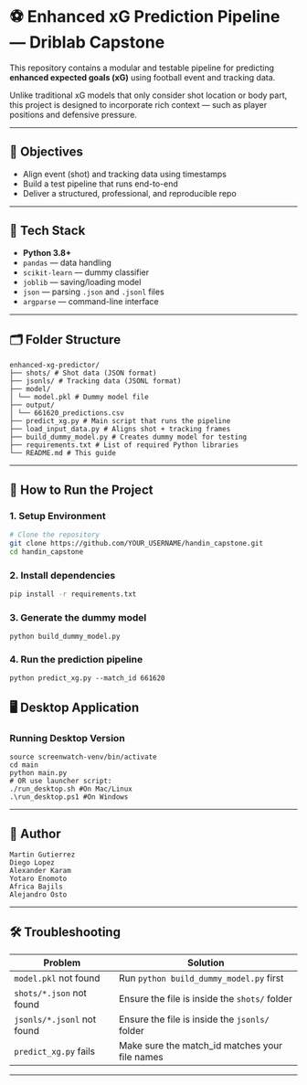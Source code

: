 # ⚽ Enhanced xG Prediction Pipeline — Driblab Capstone

This repository contains a modular and testable pipeline for predicting **enhanced expected goals (xG)** using football event and tracking data.

Unlike traditional xG models that only consider shot location or body part, this project is designed to incorporate rich context — such as player positions and defensive pressure.

---

## 🎯 Objectives

- Align event (shot) and tracking data using timestamps
- Build a test pipeline that runs end-to-end
- Deliver a structured, professional, and reproducible repo

---

## 🧰 Tech Stack

- **Python 3.8+**
- `pandas` — data handling
- `scikit-learn` — dummy classifier
- `joblib` — saving/loading model
- `json` — parsing `.json` and `.jsonl` files
- `argparse` — command-line interface

---

## 🗂️ Folder Structure
```
enhanced-xg-predictor/
├── shots/ # Shot data (JSON format)
├── jsonls/ # Tracking data (JSONL format)
├── model/
│ └── model.pkl # Dummy model file
├── output/
│ └── 661620_predictions.csv
├── predict_xg.py # Main script that runs the pipeline
├── load_input_data.py # Aligns shot + tracking frames
├── build_dummy_model.py # Creates dummy model for testing
├── requirements.txt # List of required Python libraries
└── README.md # This guide
```

---

## 🚀 How to Run the Project

### 1. Setup Environment

```bash
# Clone the repository
git clone https://github.com/YOUR_USERNAME/handin_capstone.git
cd handin_capstone
```

### 2. Install dependencies

```bash
pip install -r requirements.txt
```

### 3. Generate the dummy model

```
python build_dummy_model.py
```

### 4. Run the prediction pipeline

```
python predict_xg.py --match_id 661620
```
## 🖥️ Desktop Application
### Running Desktop Version

````
source screenwatch-venv/bin/activate
cd main
python main.py
# OR use launcher script:
./run_desktop.sh #On Mac/Linux
.\run_desktop.ps1 #On Windows
````

---
## 👤 Author
```
Martin Gutierrez
Diego Lopez
Alexander Karam
Yotaro Enomoto
Africa Bajils
Alejandro Osto
```
---

## 🛠️ Troubleshooting

| Problem                   | Solution                                              |
|---------------------------|-------------------------------------------------------|
| `model.pkl` not found     | Run `python build_dummy_model.py` first               |
| `shots/*.json` not found  | Ensure the file is inside the `shots/` folder         |
| `jsonls/*.jsonl` not found| Ensure the file is inside the `jsonls/` folder        |
| `predict_xg.py` fails     | Make sure the match_id matches your file names        |

---

